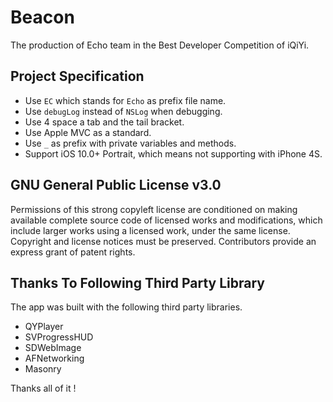 # Beacon
The production of Echo team in the  Best Developer Competition of iQiYi.

## Project Specification

* Use `EC` which stands for `Echo` as prefix file name.
* Use `debugLog` instead of `NSLog` when debugging.
* Use 4 space a tab and the tail bracket.
* Use Apple MVC as a standard.
* Use `_` as prefix with private variables and methods.
* Support iOS 10.0+ Portrait, which means not supporting with iPhone 4S.


## GNU General Public License v3.0

Permissions of this strong copyleft license are conditioned on making available complete source code of licensed works and modifications, which include larger works using a licensed work, under the same license. Copyright and license notices must be preserved. Contributors provide an express grant of patent rights.

## Thanks To Following Third Party Library

The app was built with the following third party libraries.

* QYPlayer
* SVProgressHUD
* SDWebImage
* AFNetworking
* Masonry

Thanks all of it !